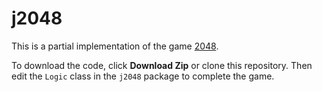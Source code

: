 j2048
=====

This is a partial implementation of the game [2048][].

 [2048]: http://git.io/2048

To download the code, click **Download Zip** or clone this repository. Then edit the `Logic` class in the `j2048` package to complete the game.
